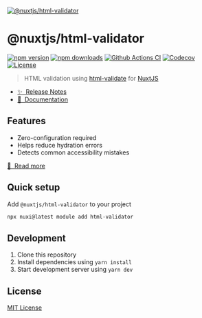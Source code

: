 [![@nuxtjs/html-validator](https://html-validator.nuxtjs.org/preview.png)](https://html-validator.nuxtjs.org)

# @nuxtjs/html-validator

[![npm version][npm-version-src]][npm-version-href]
[![npm downloads][npm-downloads-src]][npm-downloads-href]
[![Github Actions CI][github-actions-ci-src]][github-actions-ci-href]
[![Codecov][codecov-src]][codecov-href]
[![License][license-src]][license-href]

> HTML validation using [html-validate](https://html-validate.org/) for [NuxtJS](https://nuxtjs.org)

- [✨ &nbsp;Release Notes](https://html-validator.nuxtjs.org/releases)
- [📖 &nbsp;Documentation](https://html-validator.nuxtjs.org)

## Features

- Zero-configuration required
- Helps reduce hydration errors
- Detects common accessibility mistakes

[📖 &nbsp;Read more](https://html-validator.nuxtjs.org)

## Quick setup

Add `@nuxtjs/html-validator` to your project

```bash
npx nuxi@latest module add html-validator
```

## Development

1. Clone this repository
2. Install dependencies using `yarn install`
3. Start development server using `yarn dev`

## License

[MIT License](./LICENSE)

<!-- Badges -->
[npm-version-src]: https://img.shields.io/npm/v/@nuxtjs/html-validator/latest.svg
[npm-version-href]: https://npmjs.com/package/@nuxtjs/html-validator

[npm-downloads-src]: https://img.shields.io/npm/dm/@nuxtjs/html-validator.svg
[npm-downloads-href]: https://npm.chart.dev/@nuxtjs/html-validator

[github-actions-ci-src]: https://github.com/nuxt-modules/html-validator/workflows/ci/badge.svg
[github-actions-ci-href]: https://github.com/nuxt-modules/html-validator/actions?query=workflow%3Aci

[codecov-src]: https://img.shields.io/codecov/c/github/nuxt-modules/html-validator.svg
[codecov-href]: https://codecov.io/gh/nuxt-modules/html-validator

[license-src]: https://img.shields.io/npm/l/@nuxtjs/html-validator.svg
[license-href]: https://npmjs.com/package/@nuxtjs/html-validator
